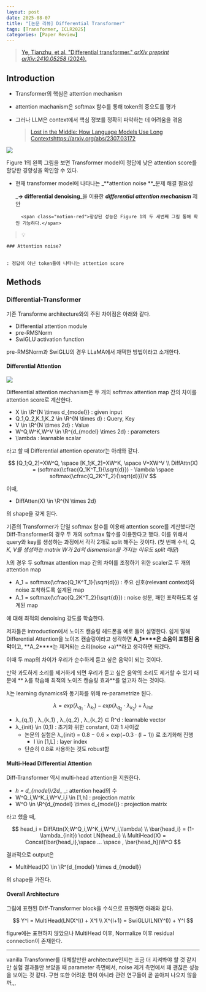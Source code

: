 ```yaml
---
layout: post
date: 2025-08-07
title: "[논문 리뷰] Differential Transformer"
tags: [Transformer, ICLR2025]
categories: [Paper Review]
---
```


> [Ye, Tianzhu, et al. "Differential transformer." ](https://arxiv.org/abs/2410.05258)[_arXiv preprint arXiv:2410.05258_](https://arxiv.org/abs/2410.05258)[ (2024).](https://arxiv.org/abs/2410.05258)



## Introduction

- Transformer의 핵심은 attention mechanism
- attention machanism은 softmax 함수를 통해 token의 중요도를 평가
- 그러나 LLM은 context에서 핵심 정보를 정확히 파악하는 데 어려움을 겪음

	> [Lost in the Middle: How Language Models Use Long Contextshttps://arxiv.org/abs/2307.03172](https://arxiv.org/abs/2307.03172)


![](https://prod-files-secure.s3.us-west-2.amazonaws.com/542b861c-36a8-4051-84e5-8804b6728dba/9083ea56-691a-4752-ae26-47f403431ac8/image.png?X-Amz-Algorithm=AWS4-HMAC-SHA256&X-Amz-Content-Sha256=UNSIGNED-PAYLOAD&X-Amz-Credential=ASIAZI2LB466SEEIHPVA%2F20250811%2Fus-west-2%2Fs3%2Faws4_request&X-Amz-Date=20250811T071515Z&X-Amz-Expires=3600&X-Amz-Security-Token=IQoJb3JpZ2luX2VjEK7%2F%2F%2F%2F%2F%2F%2F%2F%2F%2FwEaCXVzLXdlc3QtMiJHMEUCIEYPxEngSS7M8QMIn1zx7AIXeNXxkww84U2Y3Q3CyBYvAiEAnsl%2B8Y5gXXzFzgD0to%2B6tXA1FnYWV%2BcyTNC9XMdDfKMqiAQI5%2F%2F%2F%2F%2F%2F%2F%2F%2F%2F%2FARAAGgw2Mzc0MjMxODM4MDUiDP3t%2BF8EXkb9DkPAxircA8tl03%2B7xCNPA7WLf5KAgguBpSpyBzqXly%2F1h%2BO5nV4Ga7Vsmt8xq6t%2B9pfwkCoOB0NqEH6SuB3ZUVtJz1fHYI3UQeQWQMF%2FXi5IABFgfNZgY4adiDEd0bWu1Tl5V%2FND3WN%2BKncN0qYRrkNyTxNQJB58sSZQrWyL%2FH2dmJL4AJ9%2BCxmhec6Sjc2JVGRtW%2BvOJ7j8VJe7HtXn3XZCz0tw1z9tfyFo15XrMgwcWozXdyer%2FZq2cyxHAYLeUhPkUMTUAOMB6153RDAAsElQjyTKip3Fdt3XTriqL0pkATo1rEon50RzbMwhCKr0NWYrAOCf2jgp9MzglTcjfmKAs4%2F5EGhIPrVgdb25cae8RKqe1019JfXCNZ5ZRN6Qpp%2FbJnNH1JB3MQMKeg5G28tp5nXY%2ByBD7Qu5igCT%2BYjakf9y8I0VdxufQwvjN6BadQu4c25JBrXeIEV18E6OJE87DODC5P%2Fx93oMPAT1UNXQ9yqbWXNFuNZMTvPLZceeFemthvWcBQZATT1Ral6UNhaxFWSCl%2FsXgz7YkCS%2BQUwQHkkWJyiPWkFCWu0AeIrcUbl8DiOY8hGoOD%2FbVOT7EXKOqCVO8O7izfp%2FKBI9T2dJgMzJvaJZfxp2BIKDhBJbHof3MIaR5sQGOqUBgaA91Q97ws6rudr57wP6beA6%2B9rpWPTlxqi%2FRYVWtHCTS8BTGt1vHNpYBjaGWK5ExLXwwEdmNHx7TpAL0VNrapxFTtSq6ThRm1%2BDr07L5%2F3M8pXn7Mzjar8cPws3HOfvHToZK08vqVWWU4XiVCqPSlaQiILpJT9AYoJPzNdx83tEeak6wkTe6ATHYB1A7pvIxbVK6GCROOiaSK8TJ8RlEF%2B8tjj1&X-Amz-Signature=c40d4f7bc8c411f2e76b71f692a9fbc46436d41e9915cea7f92e1f158cc3149d&X-Amz-SignedHeaders=host&x-amz-checksum-mode=ENABLED&x-id=GetObject)


Figure 1의 왼쪽 그림을 보면 Transformer model이 정답에 낮은 attention score를 할당한 경향성을 확인할 수 있다.

- 현재 transformer model에 나타나는 _**attention noise **_문제 해결 필요성

	_**→ differential denoising**_을 이용한 _**differential attention mechanism**_ 제안


		<span class="notion-red">향상된 성능은 Figure 1의 두 세번째 그림 통해 확인 가능하다.</span>


> 💡 


	### Attention noise?


	: 정답이 아닌 token들에 나타나는 attention score



## Methods



### Differential-Transformer


기존 Transforme architecture와의 주된 차이점은 아래와 같다.

- Differential attention module
- pre-RMSNorm
- SwiGLU activation function

pre-RMSNorm과 SwiGLU의 경우 LLaMA에서 채택한 방법이라고 소개한다.



#### Differential Attention


![](https://prod-files-secure.s3.us-west-2.amazonaws.com/542b861c-36a8-4051-84e5-8804b6728dba/116d70b2-1963-4810-9167-f4c7d8a06e8f/image.png?X-Amz-Algorithm=AWS4-HMAC-SHA256&X-Amz-Content-Sha256=UNSIGNED-PAYLOAD&X-Amz-Credential=ASIAZI2LB466SEEIHPVA%2F20250811%2Fus-west-2%2Fs3%2Faws4_request&X-Amz-Date=20250811T071515Z&X-Amz-Expires=3600&X-Amz-Security-Token=IQoJb3JpZ2luX2VjEK7%2F%2F%2F%2F%2F%2F%2F%2F%2F%2FwEaCXVzLXdlc3QtMiJHMEUCIEYPxEngSS7M8QMIn1zx7AIXeNXxkww84U2Y3Q3CyBYvAiEAnsl%2B8Y5gXXzFzgD0to%2B6tXA1FnYWV%2BcyTNC9XMdDfKMqiAQI5%2F%2F%2F%2F%2F%2F%2F%2F%2F%2F%2FARAAGgw2Mzc0MjMxODM4MDUiDP3t%2BF8EXkb9DkPAxircA8tl03%2B7xCNPA7WLf5KAgguBpSpyBzqXly%2F1h%2BO5nV4Ga7Vsmt8xq6t%2B9pfwkCoOB0NqEH6SuB3ZUVtJz1fHYI3UQeQWQMF%2FXi5IABFgfNZgY4adiDEd0bWu1Tl5V%2FND3WN%2BKncN0qYRrkNyTxNQJB58sSZQrWyL%2FH2dmJL4AJ9%2BCxmhec6Sjc2JVGRtW%2BvOJ7j8VJe7HtXn3XZCz0tw1z9tfyFo15XrMgwcWozXdyer%2FZq2cyxHAYLeUhPkUMTUAOMB6153RDAAsElQjyTKip3Fdt3XTriqL0pkATo1rEon50RzbMwhCKr0NWYrAOCf2jgp9MzglTcjfmKAs4%2F5EGhIPrVgdb25cae8RKqe1019JfXCNZ5ZRN6Qpp%2FbJnNH1JB3MQMKeg5G28tp5nXY%2ByBD7Qu5igCT%2BYjakf9y8I0VdxufQwvjN6BadQu4c25JBrXeIEV18E6OJE87DODC5P%2Fx93oMPAT1UNXQ9yqbWXNFuNZMTvPLZceeFemthvWcBQZATT1Ral6UNhaxFWSCl%2FsXgz7YkCS%2BQUwQHkkWJyiPWkFCWu0AeIrcUbl8DiOY8hGoOD%2FbVOT7EXKOqCVO8O7izfp%2FKBI9T2dJgMzJvaJZfxp2BIKDhBJbHof3MIaR5sQGOqUBgaA91Q97ws6rudr57wP6beA6%2B9rpWPTlxqi%2FRYVWtHCTS8BTGt1vHNpYBjaGWK5ExLXwwEdmNHx7TpAL0VNrapxFTtSq6ThRm1%2BDr07L5%2F3M8pXn7Mzjar8cPws3HOfvHToZK08vqVWWU4XiVCqPSlaQiILpJT9AYoJPzNdx83tEeak6wkTe6ATHYB1A7pvIxbVK6GCROOiaSK8TJ8RlEF%2B8tjj1&X-Amz-Signature=92be0ef5a844b80b57161eef75f3639dad998f80f5db83d30d564b1d64480c56&X-Amz-SignedHeaders=host&x-amz-checksum-mode=ENABLED&x-id=GetObject)


Differential attention mechanism은 두 개의 softmax attention map 간의 차이를 attention score로 계산한다.

- X \in \R^{N \times d\_{model}} : given input
- Q\_1,Q\_2,K\_1,K\_2 \in \R^{N \times d} : Query, Key
- V \in \R^{N \times 2d} : Value
- W^Q,W^K,W^V \in \R^{d\_{model} \times 2d} : parameters
- \lambda : learnable scalar

라고 할 때 Differential attention operator는 아래와 같다.


$$
[Q_1;Q_2]=XW^Q, \space [K_1;K_2]=XW^K, \space V=XW^V \\
DiffAttn(X) = (softmax(\cfrac{Q_1K^T_1}{\sqrt{d}}) - \lambda \space softmax(\cfrac{Q_2K^T_2}{\sqrt{d}}))V
$$


이때,

- DiffAtten(X) \in \R^{N \times 2d}

의 shape을 갖게 된다.


기존의 Transformer가 단일 softmax 함수를 이용해 attention score를 계산했다면 Diff-Transformer의 경우 두 개의 softmax 함수를 이용한다고 했다. 이를 위해서 query와 key를 생성하는 과정에서 각각 2개로 split 해주는 것이다. <span class="notion-red">(첫 번째 수식, </span><span class="notion-red">_Q, K, V를 생성하는 matrix W가 2d의 dismension을 가지는 이유도 split 때문_</span><span class="notion-red">)</span>


 λ의 경우 두 softmax attention map 간의 차이를 조정하기 위한 scaler로 두 개의 attention map

- A\_1 = softmax(\cfrac{Q\_1K^T\_1}{\sqrt{d}}) : 주요 신호(relevant context)와 noise 포착하도록 설계된 map
- A\_1 = softmax(\cfrac{Q\_2K^T\_2}{\sqrt{d}}) : noise 성분, 패턴 포착하도록 설계된 map 

에 대해 최적의 denoising 강도를 학습한다.


저자들은 introduction에서 노이즈 캔슬링 헤드폰을 예로 들어 설명한다. 쉽게 말해 Differential Attention을 노이즈 캔슬링이라고 생각하면 **A\_1****은 소음이 포함된 음악**이고, **A\_2****는 제거되는 소리(noise +a)**라고 생각하면 되겠다. 


이때 두 map의 차이가 우리가 순수하게 듣고 싶은 음악이 되는 것이다. 


만약 과도하게 소리를 제거하게 되면 우리가 듣고 싶은 음악의 소리도 제거할 수 있기 때문에 ** λ를 학습해 최적의 노이즈 캔슬링 효과**를 얻고자 하는 것이다.


λ는 learning dynamics와 동기화를 위해 re-parametrize 된다.


$$
\lambda = exp(\lambda_{q_1} \cdot \lambda_{k_1}) - exp(\lambda_{q_2} \cdot \lambda_{k_2}) + \lambda_{init}
$$

- λ\_{q\_1} , λ\_{k\_1} , λ\_{q\_2} , λ\_{k\_2} ∈ R^d : learnable vector
- λ\_{init} \in (0,1) : 초기화 위한 constant, 0과 1 사이값
	- 논문의 실험은 λ\_{init} = 0.8 − 0.6 × exp(−0.3 · (l − 1)) 로 초기화해 진행
		- l \in [1,L] : layer index
	- 단순히 0.8로 사용하는 것도 robust함


#### **Multi-Head Differential Attention**


Diff-Transformer 역시 multi-head attention을 지원한다.

- _h = d\_{model}/2d__ _: attention head의 수
- W^Q\_i,W^K\_i,W^V\_i,i \in [1,h] : projection matrix
- W^O \in \R^{d\_{model} \times d\_{model}} : projection matrix

라고 했을 때,


$$
head_i = DiffAttn(X;W^Q_i,W^K_i,W^V_i,\lambda) \\
\bar{head_i} = (1-\lambda_{init}) \cdot LN(head_i) \\
MultiHead(X) = Concat(\bar{head_i},\space ... \space , \bar{head_h})W^O
$$


결과적으로 output은

- MultiHead(X) \in \R^{d\_{model} \times d\_{model}}

의 shape을 가진다.



#### Overall Architecture


그림에 표현된 Diff-Transformer block을 수식으로 표현하면 아래와 같다.


$$
Y^l = MultiHead(LN(X^l)) + X^l \\
X^{l+1} = SwiGLU(LN(Y^l)) + Y^l
$$


figure에는 표현하지 않았으나 MultiHead 이후, Normalize 이후 residual connection이 존재한다.


---


vanilla Transformer를 대체할만한 architecture인지는 조금 더 지켜봐야 할 것 같지만 실험 결과들만 보았을 때 parameter 측면에서, noise 제거 측면에서 꽤 괜찮은 성능을 보이는 것 같다. 구현 또한 어려운 편이 아니라 관련 연구들이 곧 쏟아져 나오지 않을까,,,

